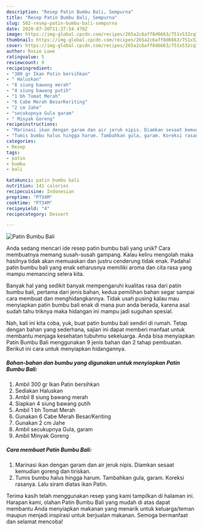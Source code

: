 ```yaml
---
description: "Resep Patin Bumbu Bali, Sempurna"
title: "Resep Patin Bumbu Bali, Sempurna"
slug: 502-resep-patin-bumbu-bali-sempurna
date: 2020-07-30T11:37:54.478Z
image: https://img-global.cpcdn.com/recipes/265a2c6aff8d6663/751x532cq70/patin-bumbu-bali-foto-resep-utama.jpg
thumbnail: https://img-global.cpcdn.com/recipes/265a2c6aff8d6663/751x532cq70/patin-bumbu-bali-foto-resep-utama.jpg
cover: https://img-global.cpcdn.com/recipes/265a2c6aff8d6663/751x532cq70/patin-bumbu-bali-foto-resep-utama.jpg
author: Rosie Lowe
ratingvalue: 5
reviewcount: 9
recipeingredient:
- "300 gr Ikan Patin bersihkan"
- " Haluskan"
- "8 siung bawang merah"
- "4 siung bawang putih"
- "1 bh Tomat Merah"
- "6 Cabe Merah BesarKeriting"
- "2 cm Jahe"
- "secukupnya Gula garam"
- " Minyak Goreng"
recipeinstructions:
- "Marinasi ikan dengan garam dan air jeruk nipis. Diamkan sesaat kemudian goreng dan tiriskan."
- "Tumis bumbu halus hingga harum. Tambahkan gula, garam. Koreksi rasanya. Lalu siram diatas ikan Patin."
categories:
- Resep
tags:
- patin
- bumbu
- bali

katakunci: patin bumbu bali 
nutrition: 141 calories
recipecuisine: Indonesian
preptime: "PT34M"
cooktime: "PT34M"
recipeyield: "4"
recipecategory: Dessert

---
```



![Patin Bumbu Bali](https://img-global.cpcdn.com/recipes/265a2c6aff8d6663/751x532cq70/patin-bumbu-bali-foto-resep-utama.jpg)

Anda sedang mencari ide resep patin bumbu bali yang unik? Cara membuatnya memang susah-susah gampang. Kalau keliru mengolah maka hasilnya tidak akan memuaskan dan justru cenderung tidak enak. Padahal patin bumbu bali yang enak seharusnya memiliki aroma dan cita rasa yang mampu memancing selera kita.



Banyak hal yang sedikit banyak mempengaruhi kualitas rasa dari patin bumbu bali, pertama dari jenis bahan, kedua pemilihan bahan segar sampai cara membuat dan menghidangkannya. Tidak usah pusing kalau mau menyiapkan patin bumbu bali enak di mana pun anda berada, karena asal sudah tahu triknya maka hidangan ini mampu jadi suguhan spesial.


Nah, kali ini kita coba, yuk, buat patin bumbu bali sendiri di rumah. Tetap dengan bahan yang sederhana, sajian ini dapat memberi manfaat untuk membantu menjaga kesehatan tubuhmu sekeluarga. Anda bisa menyiapkan Patin Bumbu Bali menggunakan 9 jenis bahan dan 2 tahap pembuatan. Berikut ini cara untuk menyiapkan hidangannya.

<!--inarticleads1-->

##### Bahan-bahan dan bumbu yang digunakan untuk menyiapkan Patin Bumbu Bali:

1. Ambil 300 gr Ikan Patin bersihkan
1. Sediakan  Haluskan
1. Ambil 8 siung bawang merah
1. Siapkan 4 siung bawang putih
1. Ambil 1 bh Tomat Merah
1. Gunakan 6 Cabe Merah Besar/Keriting
1. Gunakan 2 cm Jahe
1. Ambil secukupnya Gula, garam
1. Ambil  Minyak Goreng




<!--inarticleads2-->

##### Cara membuat Patin Bumbu Bali:

1. Marinasi ikan dengan garam dan air jeruk nipis. Diamkan sesaat kemudian goreng dan tiriskan.
1. Tumis bumbu halus hingga harum. Tambahkan gula, garam. Koreksi rasanya. Lalu siram diatas ikan Patin.




Terima kasih telah menggunakan resep yang kami tampilkan di halaman ini. Harapan kami, olahan Patin Bumbu Bali yang mudah di atas dapat membantu Anda menyiapkan makanan yang menarik untuk keluarga/teman maupun menjadi inspirasi untuk berjualan makanan. Semoga bermanfaat dan selamat mencoba!
